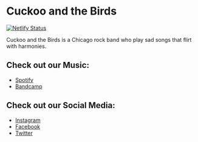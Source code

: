 # Cuckoo and the Birds

[![Netlify Status](https://api.netlify.com/api/v1/badges/abdd2aa8-87f4-4b80-9209-439b187d1056/deploy-status)](https://app.netlify.com/sites/cuckooandthebirds/deploys)

Cuckoo and the Birds is a Chicago rock band who play sad songs that flirt with harmonies.

## Check out our Music: 

- [Spotify](https://open.spotify.com/artist/3JcmKe00eIMMsC0MRkKknD?si=KAG0Wnb2Sr6TYP5Rp3MWeA)
- [Bandcamp](https://cuckooandthebirds.bandcamp.com)

## Check out our Social Media:

- [Instagram](https://www.instagram.com/cuckooandthebirds)
- [Facebook](https://www.facebook.com/cuckooandthebirds)
- [Twitter](https://www.twitter.com/cuckooandbirds)